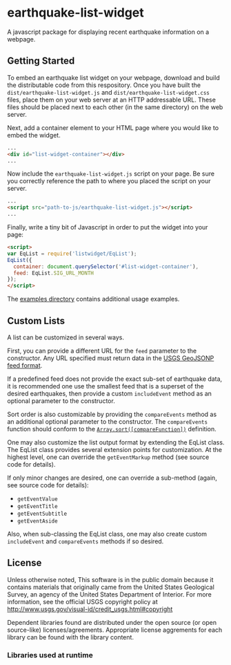 earthquake-list-widget
======================

A javascript package for displaying recent earthquake information on a webpage.

Getting Started
---------------

To embed an earthquake list widget on your webpage, download and build the
distributable code from this respository. Once you have built the
```dist/earthquake-list-widget.js``` and ```dist/earthquake-list-widget.css```
files, place them on your web server at an HTTP addressable URL. These files
should be placed next to each other (in the same directory) on the web server.

Next, add a container element to your HTML page where you would like to embed
the widget.
```html
...
<div id="list-widget-container"></div>
...
```

Now include the ```earthquake-list-widget.js``` script on your page. Be sure
you correctly reference the path to where you placed the script on your server.
```html
...
<script src="path-to-js/earthquake-list-widget.js"></script>
...
```

Finally, write a tiny bit of Javascript in order to put the widget into your
page:
```html
<script>
var EqList = require('listwidget/EqList');
EqList({
  container: document.querySelector('#list-widget-container'),
  feed: EqList.SIG_URL_MONTH
});
</script>
```

The [examples directory](example) contains additional usage examples.

Custom Lists
------------

A list can be customized in several ways.

First, you can provide a different URL for the ```feed``` parameter to the
constructor. Any URL specified must return data in the
[USGS GeoJSONP feed format](http://earthquake.usgs.gov/earthquakes/feed/v1.0/geojson.php).

If a predefined feed does not provide the exact sub-set of earthquake data, it
is recommended one use the smallest feed that is a superset of the desired
earthquakes, then provide a custom ```includeEvent``` method as an optional
parameter to the constructor.

Sort order is also customizable by providing the ```compareEvents``` method as
an additional optional parameter to the constructor. The ```compareEvents```
function should conform to the
[```Array.sort([compareFunction])```](https://developer.mozilla.org/en-US/docs/Web/JavaScript/Reference/Global_Objects/Array/sort)
definition.

One may also customize the list output format by extending the EqList class.
The EqList class provides several extension points for customization. At the
highest level, one can override the ```getEventMarkup``` method (see source
code for details).

If only minor changes are desired, one can override a sub-method (again, see
source code for details):

- ```getEventValue```
- ```getEventTitle```
- ```getEventSubtitle```
- ```getEventAside```

Also, when sub-classing the EqList class, one may also create custom
```includeEvent``` and ```compareEvents``` methods if so desired.


License
-------

Unless otherwise noted, This software is in the public domain because it
contains materials that originally came from the United States Geological
Survey, an agency of the United States Department of Interior. For more
information, see the official USGS copyright policy at
http://www.usgs.gov/visual-id/credit_usgs.html#copyright

Dependent libraries found are distributed under the open source (or open
source-like) licenses/agreements. Appropriate license aggrements for each
library can be found with the library content.

### Libraries used at runtime
